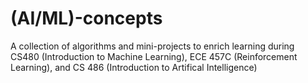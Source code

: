 # (AI/ML)-concepts

A collection of algorithms and mini-projects to enrich learning during CS480 (Introduction to Machine Learning), ECE 457C (Reinforcement Learning), and CS 486 (Introduction to Artifical Intelligence)
